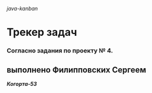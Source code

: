 _java-kanban_

# Трекер задач
### Согласно задания по проекту № 4.
## выполнено Филипповских Сергеем

_**Когорта-53**_
